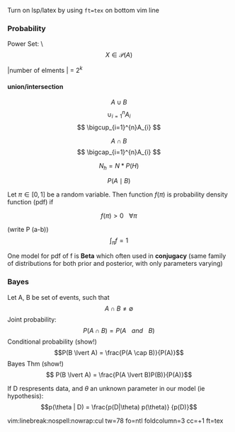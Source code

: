 
Turn on lsp/latex by using `ft=tex` on bottom vim line

### Probability

Power Set: \ 
$$X \in \mathcal{P}(A)$$

|number of elments | = $2^k$

#### union/intersection
$$A \cup B$$ 
$$ \cup_{i=1}^{n}A_{i} $$
$$ \bigcup_{i=1}^{n}A_{i} $$

$$A \cap B$$
$$ \bigcap_{i=1}^{n}A_{i} $$

 
$$ N_h = N * P(H) $$

$$	P(A \mid B)$$



Let $\pi \in [0,1]$ be a random variable.
Then function $f(\pi)$ is probability density function (pdf) if

$$f(\pi) >0    \hspace{10pt} \forall \pi$$

(write P (a-b))
$$\int_\pi f = 1 $$



One model for pdf   of f is **Beta**
which often used in **conjugacy** (same family of distributions for both prior
and posterior,  with only parameters varying)

###	Bayes	

Let A, B be set of events, such that 
$$	A \cap B \neq \emptyset$$
Joint probability: $$P(A \cap B) = P(A \hspace{10pt} and \hspace{10pt} B)$$
Conditional probability (show!) $$P(B \lvert A) = \frac{P(A \cap B)}{P(A)}$$
Bayes Thm (show!) 
$$ P(B \lvert A) = \frac{P(A \lvert B)P(B)}{P(A)}$$


If D respresents data, and $\theta$ an unknown parameter in our model (ie
hypothesis):
$$p(\theta | D) = \frac{p(D|\theta) p(\theta)} {p(D)}$$



vim:linebreak:nospell:nowrap:cul tw=78 fo=ntl foldcolumn=3 cc=+1 ft=tex

